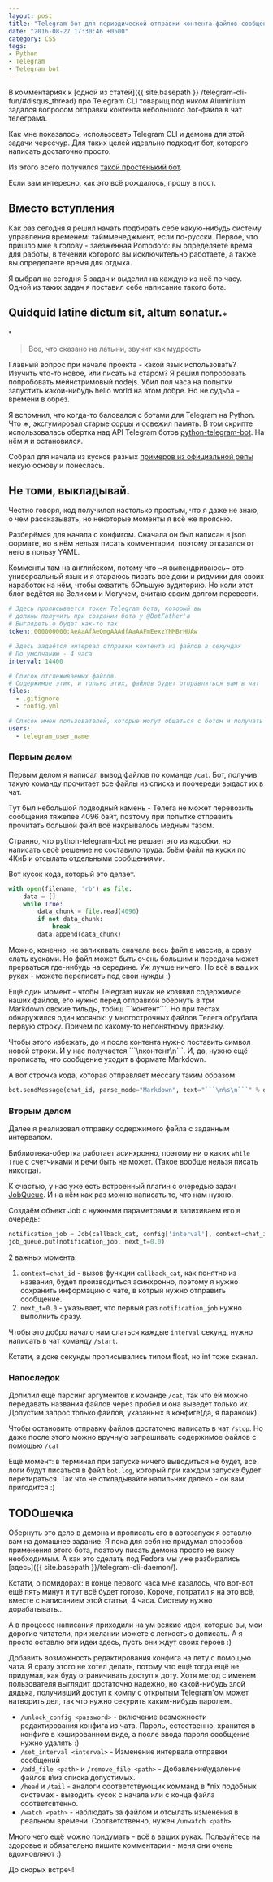 ```yaml
---
layout: post
title: "Telegram бот для периодической отправки контента файлов сообщениями"
date: "2016-08-27 17:30:46 +0500"
category: CSS
tags:
- Python
- Telegram
- Telegram bot
---
```


В комментариях к [одной из статей]({{ site.basepath }} /telegram-cli-fun/#disqus_thread) про Telegram CLI товарищ под ником Aluminium задался вопросом отправки контента небольшого лог-файла в чат телеграма.

Как мне показалось, использовать Telegram CLI и демона для этой задачи чересчур. Для таких целей идеально подходит бот, которого написать достаточно просто.

Из этого всего получился [такой простенький бот](https://github.com/shanginn/py_telegram_notifier).

Если вам интересно, как это всё рождалось, прошу в пост.

## Вместо вступления

Как раз сегодня я решил начать подбирать себе какую-нибудь систему управления временем: таймменеджмент, если по-русски. Первое, что пришло мне в голову - заезженная Pomodoro: вы определяете время для работы, в течении которого вы исключительно работаете, а также вы определяете время для отдыха.

Я выбрал на сегодня 5 задач и выделил на каждую из неё по часу. Одной из таких задач я поставил себе написание такого бота.

## Quidquid latine dictum sit, altum sonatur.<sub>\*</sub>

<sub>\*</sub>
> Все, что сказано на латыни, звучит как мудрость

Главный вопрос при начале проекта - какой язык использовать? Изучить что-то новое, или писать на старом?
Я решил попробовать попробовать мейнстримовый nodejs. Убил пол часа на попытки запустить какой-нибудь hello world на этом добре. Но не судьба - времени в обрез.

Я вспомнил, что когда-то баловался с ботами для Telegram на Python. Что ж, эксгумировал старые сорцы и освежил память. В том скрипте использовалась обертка над API Telegram ботов [python-telegram-bot](https://github.com/python-telegram-bot/python-telegram-bot). На нём я и остановился.

Собрал для начала из кусков разных [примеров из официальной репы](https://github.com/python-telegram-bot/python-telegram-bot/tree/master/examples) некую основу и понеслась.

## Не томи, выкладывай.

Честно говоря, код получился настолько простым, что я даже не знаю, о чем рассказывать, но некоторые моменты я всё же проясню.

Разберёмся для начала с конфигом. Сначала он был написан в json формате, но в нём нельзя писать комментарии, поэтому отказался от него в пользу YAML.

Комменты там на английском, потому что ~~~я выпендриваюсь~~~ это универсальный язык и я стараюсь  писать все доки и ридмики для своих наработок на нём, чтобы охватить бОльшую аудиторию. Но коли этот блог ведётся на Великом и Могучем, считаю своим долгом перевести.

```yaml
# Здесь прописывается токен Telegram бота, который вы
# должны получить при создании бота у @BotFather'a
# Выглядеть о будет как-то так
token: 000000000:AeAaAfAeOmgAAAdfAaAAFmEexzYNMBrHUAw

# Здесь задаётся интервал отправки контента из файлов в секундах
# По умолчанию - 4 часа
interval: 14400

# Список отслеживаемых файлов.
# Содержимое этих, и только этих, файлов будет отправляться вам в чат
files:
  - .gitignore
  - config.yml

# Список имен пользователей, которые могут общаться с ботом и получать контент файлов
users:
  - telegram_user_name

```

### Первым делом

Первым делом я написал вывод файлов по команде `/cat`. Бот, получив такую команду прочитает все файлы из списка и поочереди выдаст их в чат.

Тут был небольшой подводный камень - Телега не может перевозить сообщения тяжелее 4096 байт, поэтому при попытке отправить прочитать большой файл всё накрывалось медным тазом.

Странно, что python-telegram-bot не решает это из коробки, но написать своё решение не составило труда: бьём файл на куски по 4КиБ и отсылать отдельными сообщениями.

Вот кусок кода, который это делает.

```python
with open(filename, 'rb') as file:
    data = []
    while True:
        data_chunk = file.read(4096)
        if not data_chunk:
            break
        data.append(data_chunk)
```

Можно, конечно, не запихивать сначала весь файл в массив, а сразу слать кусками. Но файл может быть очень большим и передача может прерваться где-нибудь на середине. Уж лучше ничего. Но всё в ваших руках - можете переписать под свои нужды :)

Ещё один момент - чтобы Telegram никак не козявил содержимое наших файлов, его нужно перед отправкой обернуть в три Markdown'овские тильды, тобиш \`\`\`контент\`\`\`. Но при тестах обнаружился один косячок: у многострочных файлов Телега обрубала первую строку. Причем по какому-то непонятному признаку.

Чтобы этого избежать, до и после контента нужно поставить символ новой строки. И у нас получается \`\`\`\\nконтент\\n\`\`\`. И, да, нужно ещё прописать, что сообщение уходит в формате Markdown.

А вот строчка кода, которая отправляет мессагу таким образом:

```python
bot.sendMessage(chat_id, parse_mode="Markdown", text="```\n%s\n```" % data_chunk)
```

### Вторым делом

Далее я реализовал отправку содержимого файла с заданным интервалом.

Библиотека-обертка работает асинхронно, поэтому ни о каких `while True` с счетчиками и речи быть не может. (Такое вообще нельзя писать никогда).

К счастью, у нас уже есть встроенный плагин с очередью задач [ JobQueue](https://github.com/python-telegram-bot/python-telegram-bot/wiki/Extensions-%E2%80%93-JobQueue). И на нём как раз можно написать то, что нам нужно.

Создаём объект Job с нужными параметрами и запихиваем его в очередь:

```python
notification_job = Job(callback_cat, config['interval'], context=chat_id)
job_queue.put(notification_job, next_t=0.0)
```

2 важных момента:
1. `context=chat_id` - вызов функции `callback_cat`, как понятно из названия, будет производиться асинхронно, поэтому я нужно сохранить информацию о чате, в котрый нужно отправить сообщение.
2. `next_t=0.0` - указывает, что первый раз `notification_job` нужно выполнить сразу.

Чтобы это добро начало нам слаться каждые `interval` секунд, нужно написать в чат команду `/start`.

Кстати, в доке секунды прописывались типом float, но int тоже сканал.

### Напоследок

Допилил ещё парсинг аргументов к команде `/cat`, так что ей можно передавать названия файлов через пробел и она выведет только их. Допустим запрос только файлов, указанных в конфиге(да, я параноик).

Чтобы остановить отправку файлов достаточно написать в чат `/stop`. Но даже после этого можно вручную запрашивать содержимое файлов с помощью `/cat`

Ещё момент: в терминал при запуске ничего выводиться не будет, все логи будут писаться в файл `bot.log`, который при каждом запуске будет перетираться. Так что не откладывайте напильник далеко - он вам пригодится :)

## TODOшечка

Обернуть это дело в демона и прописать его в автозапуск я оставлю вам на домашнее задание. Я пока для себя не придумал способов применения этого бота, поэтому писать демона просто не вижу необходимым. А как это сделать под Fedora мы уже разбирались [здесь]({{ site.basepath }}/telegram-cli-daemon/).

Кстати, о помидорах: в конце первого часа мне казалось, что вот-вот ещё пять минут и тут всё будет готово. Короче, потратил я на это всё, вместе с написанием этой статьи, 4 часа. Систему нужно дорабатывать...

А в процессе написания приходили на ум всякие идеи, которые вы, мои дорогие читатели, при желании можете с легкостью дописать. А я просто оставлю эти идеи здесь, пусть они ждут своих героев :)

Добавить возможность редактирования конфига на лету с помощью чата. Я сразу этого не хотел делать, потому что ещё тогда ещё не придумал, как буду ограничивать доступ к доту. Хотя метод с именем пользователя выглядит достаточно надежно, но какой-нибудь злой дядька, получивший доступ к компу с открытым Telegram'ом может натворить дел, так что нужно секурить каким-нибудь паролем.

* `/unlock_config <password>` - включение возможности редактирования конфига из чата. Пароль, естественно, хранится в конфиге в хэшированном виде, а после ввода пароля сообщение нужно удалять :)
* `/set_interval <interval>` - Изменение интервала отправки сообщений
* `/add_file <path>` и `/remove_file <path>` - Добавление\\удаление файлов в\\из списка допустимых.
* `/head` и `/tail` - аналоги соответствующих комманд в \*nix подобных системах - выводить кусок с начала или с конца файла соответсвтенно.
* `/watch <path>` - наблюдать за файлом и отсылать изменения в реальном времени. Соответственно, нужен `/unwatch <path>`

Много чего ещё можно придумать - всё в ваших руках. Пользуйтесь на здоровье и обязательно пишите комментарии - меня они очень вдохновляют :)

До скорых встреч!
